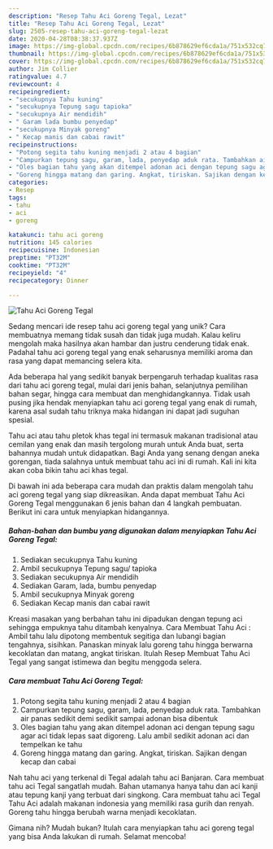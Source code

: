 ```yaml
---
description: "Resep Tahu Aci Goreng Tegal, Lezat"
title: "Resep Tahu Aci Goreng Tegal, Lezat"
slug: 2505-resep-tahu-aci-goreng-tegal-lezat
date: 2020-04-28T08:38:37.937Z
image: https://img-global.cpcdn.com/recipes/6b878629ef6cda1a/751x532cq70/tahu-aci-goreng-tegal-foto-resep-utama.jpg
thumbnail: https://img-global.cpcdn.com/recipes/6b878629ef6cda1a/751x532cq70/tahu-aci-goreng-tegal-foto-resep-utama.jpg
cover: https://img-global.cpcdn.com/recipes/6b878629ef6cda1a/751x532cq70/tahu-aci-goreng-tegal-foto-resep-utama.jpg
author: Jim Collier
ratingvalue: 4.7
reviewcount: 4
recipeingredient:
- "secukupnya Tahu kuning"
- "secukupnya Tepung sagu tapioka"
- "secukupnya Air mendidih"
- " Garam lada bumbu penyedap"
- "secukupnya Minyak goreng"
- " Kecap manis dan cabai rawit"
recipeinstructions:
- "Potong segita tahu kuning menjadi 2 atau 4 bagian"
- "Campurkan tepung sagu, garam, lada, penyedap aduk rata. Tambahkan air panas sedikit demi sedikit sampai adonan bisa dibentuk"
- "Oles bagian tahu yang akan ditempel adonan aci dengan tepung sagu agar aci tidak lepas saat digoreng. Lalu ambil sedikit adonan aci dan tempelkan ke tahu"
- "Goreng hingga matang dan garing. Angkat, tiriskan. Sajikan dengan kecap dan cabai"
categories:
- Resep
tags:
- tahu
- aci
- goreng

katakunci: tahu aci goreng 
nutrition: 145 calories
recipecuisine: Indonesian
preptime: "PT32M"
cooktime: "PT32M"
recipeyield: "4"
recipecategory: Dinner

---
```



![Tahu Aci Goreng Tegal](https://img-global.cpcdn.com/recipes/6b878629ef6cda1a/751x532cq70/tahu-aci-goreng-tegal-foto-resep-utama.jpg)

Sedang mencari ide resep tahu aci goreng tegal yang unik? Cara membuatnya memang tidak susah dan tidak juga mudah. Kalau keliru mengolah maka hasilnya akan hambar dan justru cenderung tidak enak. Padahal tahu aci goreng tegal yang enak seharusnya memiliki aroma dan rasa yang dapat memancing selera kita.

Ada beberapa hal yang sedikit banyak berpengaruh terhadap kualitas rasa dari tahu aci goreng tegal, mulai dari jenis bahan, selanjutnya pemilihan bahan segar, hingga cara membuat dan menghidangkannya. Tidak usah pusing jika hendak menyiapkan tahu aci goreng tegal yang enak di rumah, karena asal sudah tahu triknya maka hidangan ini dapat jadi suguhan spesial.

Tahu aci atau tahu pletok khas tegal ini termasuk makanan tradisional atau cemilan yang enak dan masih tergolong murah untuk Anda buat, serta bahannya mudah untuk didapatkan. Bagi Anda yang senang dengan aneka gorengan, tiada salahnya untuk membuat tahu aci ini di rumah. Kali ini kita akan coba bikin tahu aci khas tegal.


Di bawah ini ada beberapa cara mudah dan praktis dalam mengolah tahu aci goreng tegal yang siap dikreasikan. Anda dapat membuat Tahu Aci Goreng Tegal menggunakan 6 jenis bahan dan 4 langkah pembuatan. Berikut ini cara untuk menyiapkan hidangannya.

<!--inarticleads1-->

##### Bahan-bahan dan bumbu yang digunakan dalam menyiapkan Tahu Aci Goreng Tegal:

1. Sediakan secukupnya Tahu kuning
1. Ambil secukupnya Tepung sagu/ tapioka
1. Sediakan secukupnya Air mendidih
1. Sediakan  Garam, lada, bumbu penyedap
1. Ambil secukupnya Minyak goreng
1. Sediakan  Kecap manis dan cabai rawit


Kreasi masakan yang berbahan tahu ini dipadukan dengan tepung aci sehingga empuknya tahu ditambah kenyalnya. Cara Membuat Tahu Aci : Ambil tahu lalu dipotong membentuk segitiga dan lubangi bagian tengahnya, sisihkan. Panaskan minyak lalu goreng tahu hingga berwarna kecoklatan dan matang, angkat tiriskan. Itulah Resep Membuat Tahu Aci Tegal yang sangat istimewa dan begitu menggoda selera. 

<!--inarticleads2-->

##### Cara membuat Tahu Aci Goreng Tegal:

1. Potong segita tahu kuning menjadi 2 atau 4 bagian
1. Campurkan tepung sagu, garam, lada, penyedap aduk rata. Tambahkan air panas sedikit demi sedikit sampai adonan bisa dibentuk
1. Oles bagian tahu yang akan ditempel adonan aci dengan tepung sagu agar aci tidak lepas saat digoreng. Lalu ambil sedikit adonan aci dan tempelkan ke tahu
1. Goreng hingga matang dan garing. Angkat, tiriskan. Sajikan dengan kecap dan cabai


Nah tahu aci yang terkenal di Tegal adalah tahu aci Banjaran. Cara membuat tahu aci Tegal sangatlah mudah. Bahan utamanya hanya tahu dan aci kanji atau tepung kanji yang terbuat dari singkong. Cara membuat tahu aci Tegal  Tahu Aci adalah makanan indonesia yang memiliki rasa gurih dan renyah. Goreng tahu hingga berubah warna menjadi kecoklatan. 

Gimana nih? Mudah bukan? Itulah cara menyiapkan tahu aci goreng tegal yang bisa Anda lakukan di rumah. Selamat mencoba!
